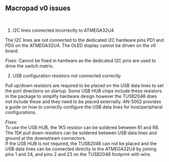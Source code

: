 ## Macropad v0 issues

<br>

1. I2C lines connected incorrectly to ATMEGA32U4

The I2C lines are not connected to the dedicated I2C hardware pins PD1 and PD0 on the ATMEGA32U4. The OLED display cannot be driven on the v0 board.

*Fixes:* Cannot be fixed in hardware as the dedicated I2C pins are used to drive the switch matrix.

2. USB configuration resistors not connected correctly

Pull up/down resistors are required to be placed on the USB data lines to set the port directions on startup. Some USB HUB chips include these resistors in the package to simplify hardware design however the TUSB2046 does not include these and they need to be placed externally. AN-5052 provides a guide on how to correctly configure the USB data lines for host/peripheral configurations.

*Fixes:* 
<br>
To use the USB HUB, the 1K5 resistor can be soldered between R1 and R8. The 15K pull down resistors can be soldered between USB data lines and ground at the downstream connectors.
<br>
If the USB HUB is not required, the TUSB2046 can not be placed and the USB data lines can be connected directly to the ATMEGA32U4 by joining pins 1 and 24, and pins 2 and 23 on the TUSB2046 footprint with wire.
